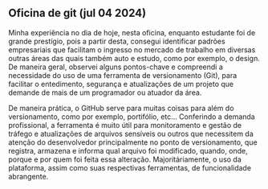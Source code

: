 ## Oficina de git (jul 04 2024)

Minha experiência no dia de hoje, nesta oficina, enquanto estudante foi de grande prestígio, pois a partir desta, consegui identificar padrões empresariais que facilitam o ingresso no mercado de trabalho em diversas outras áreas das quais também auto e estudo, como por exemplo, o design. De maneira geral, observei alguns pontos-chave e compreendi a necessidade do uso de uma ferramenta de versionamento (Git), para facilitar o entedimento, segurança e atualizações de um projeto que demande de mais de um programador ou atuador da área.

De maneira prática, o GitHub serve para muitas coisas para além do versionamento, como por exemplo, portifólio, etc... Conferindo a demanda profissional, a ferramenta é muito útil para monitoramento e gestão de tráfego e atualizações de arquivos sensíveis ou outros que necessitem da atenção do desenvolvedor principalmente no ponto de versionamento, que registra, armazena e informa qual arquivo foi modificado, quando, onde, porque e por quem foi feita essa alteração. Majoritáriamente, o uso da plataforma, assim como suas respectivas ferramentas, de funcionalidade abrangente.
